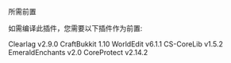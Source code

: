 所需前置

如需编译此插件，您需要以下插件作为前置:

Clearlag v2.9.0
CraftBukkit 1.10
WorldEdit v6.1.1
CS-CoreLib v1.5.2
EmeraldEnchants v2.0
CoreProtect v2.14.2
